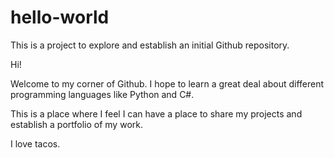 # hello-world
This is a project to explore and establish an initial Github repository.

Hi!

Welcome to my corner of Github. I hope to learn a great deal about different programming languages like Python and C#.

This is a place where I feel I can have a place to share my projects and establish a portfolio of my work.

I love tacos.
